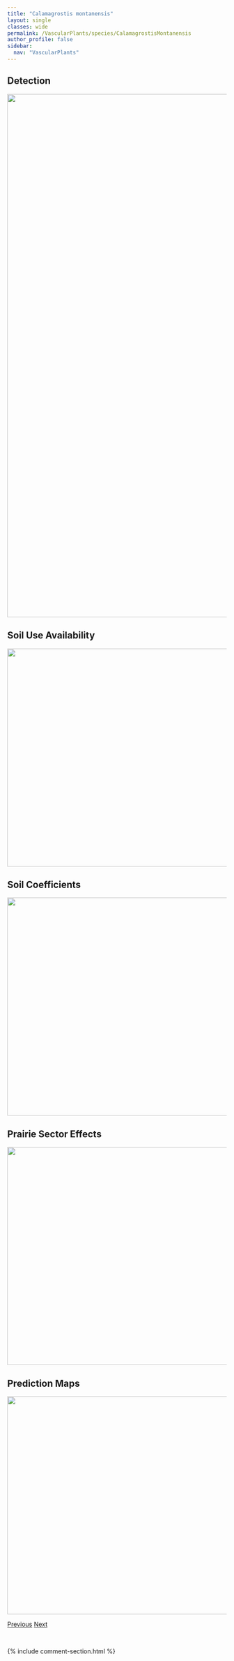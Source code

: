```yaml
---
title: "Calamagrostis montanensis"
layout: single
classes: wide
permalink: /VascularPlants/species/CalamagrostisMontanensis
author_profile: false
sidebar:
  nav: "VascularPlants"
---
```


<h2>Detection</h2>

<a href="https://drive.google.com/uc?export=view&id=1E25G3zOKDU0lFxD5zGcq38081ezm6oHE">
<img src="https://drive.google.com/uc?export=view&id=1E25G3zOKDU0lFxD5zGcq38081ezm6oHE" height = "1200" width = "800">
</a>


<h2>Soil Use Availability</h2>

<a href="https://drive.google.com/uc?export=view&id=1SZzdQLdC9h3hQMoypppGbpDwAuqQVc-s">
<img src="https://drive.google.com/uc?export=view&id=1SZzdQLdC9h3hQMoypppGbpDwAuqQVc-s" height = "500" width = "1000">
</a>


<h2>Soil Coefficients</h2>

<a href="https://drive.google.com/uc?export=view&id=15UVGRGmRm0k68VEUa8M3AkYAcuqCbyhj">
<img src="https://drive.google.com/uc?export=view&id=15UVGRGmRm0k68VEUa8M3AkYAcuqCbyhj" height = "500" width = "1000">
</a>


<h2>Prairie Sector Effects</h2>

<a href="https://drive.google.com/uc?export=view&id=16jao4YLe-TdwkUVUi2xgdzdIgakrnVZ-">
<img src="https://drive.google.com/uc?export=view&id=16jao4YLe-TdwkUVUi2xgdzdIgakrnVZ-" height = "500" width = "1000">
</a>


<h2>Prediction Maps</h2>

<a href="https://drive.google.com/uc?export=view&id=1en0UKAMfguEzduxfCDTkOJIIVmM1-xD7">
<img src="https://drive.google.com/uc?export=view&id=1en0UKAMfguEzduxfCDTkOJIIVmM1-xD7" height = "500" width = "1000">
</a>


<a href="/DevelopmentWebsite/VascularPlants/species/CalamagrostisLapponica" class="pagination--pager" title="Calamagrostis lapponica">Previous</a> <a href="/DevelopmentWebsite/VascularPlants/species/CalamagrostisRubescens" class="pagination--pager" title="Calamagrostis rubescens">Next</a>

<p>&nbsp;</p>

{% include comment-section.html %}
